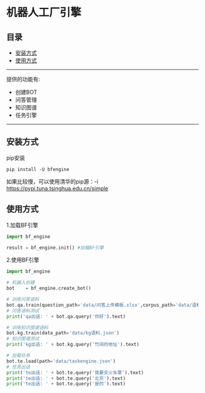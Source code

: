 # 机器人工厂引擎
>>>

## 目录
* [安装方式](#安装方式)
* [使用方式](#使用方式)
---
提供的功能有:
* 创建BOT
* 问答管理
* 知识图谱
* 任务引擎
---

## 安装方式
pip安装
```shell
pip install -U bfengine
```
如果比较慢，可以使用清华的pip源：-i https://pypi.tuna.tsinghua.edu.cn/simple

## 使用方式
1.加载BF引擎
```python
import bf_engine

result = bf_engine.init() #加载BF引擎
```

2.使用BF引擎
```python
import bf_engine

# 机器人创建
bot    = bf_engine.create_bot()

# 训练问答语料
bot.qa.train(question_path='data/问答上传模板.xlsx',corpus_path='data/语料上传模板.xlsx')
# 问答语料测试
print('qa出话: ' + bot.qa.query('你好').text)

# 训练知识图谱语料
bot.kg.train(data_path='data/kg语料.json')
# 知识图谱测试
print('kg出话: ' + bot.kg.query('竹间的地址').text)

# 加载任务
bot.te.load(path='data/taskengine.json')
# 任务出话
print('te出话: ' + bot.te.query('我要买火车票').text)
print('te出话: ' + bot.te.query('北京').text)
print('te出话: ' + bot.te.query('是的').text)

```
